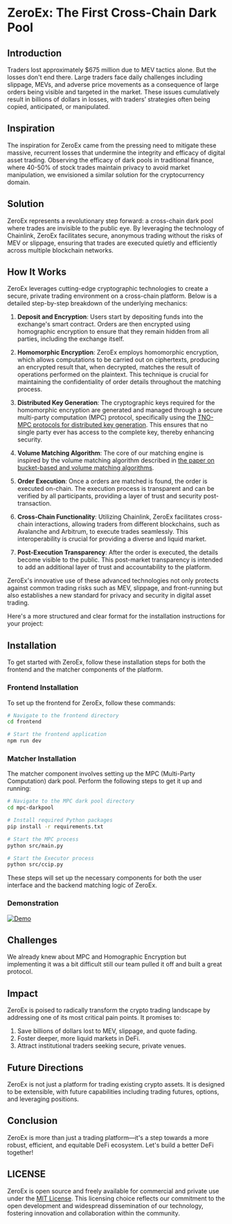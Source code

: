 # ZeroEx: The First Cross-Chain Dark Pool

## Introduction

Traders lost approximately $675 million due to MEV tactics alone. But the losses don't end there. Large traders face daily challenges including slippage, MEVs, and adverse price movements as a consequence of large orders being visible and targeted in the market. These issues cumulatively result in billions of dollars in losses, with traders’ strategies often being copied, anticipated, or manipulated.

## Inspiration

The inspiration for ZeroEx came from the pressing need to mitigate these massive, recurrent losses that undermine the integrity and efficacy of digital asset trading. Observing the efficacy of dark pools in traditional finance, where 40-50% of stock trades maintain privacy to avoid market manipulation, we envisioned a similar solution for the cryptocurrency domain.

## Solution

ZeroEx represents a revolutionary step forward: a cross-chain dark pool where trades are invisible to the public eye. By leveraging the technology of Chainlink, ZeroEx facilitates secure, anonymous trading without the risks of MEV or slippage, ensuring that trades are executed quietly and efficiently across multiple blockchain networks.

## How It Works

ZeroEx leverages cutting-edge cryptographic technologies to create a secure, private trading environment on a cross-chain platform. Below is a detailed step-by-step breakdown of the underlying mechanics:

1. **Deposit and Encryption**: Users start by depositing funds into the exchange's smart contract. Orders are then encrypted using homographic encryption to ensure that they remain hidden from all parties, including the exchange itself.

2. **Homomorphic Encryption**: ZeroEx employs homomorphic encryption, which allows computations to be carried out on ciphertexts, producing an encrypted result that, when decrypted, matches the result of operations performed on the plaintext. This technique is crucial for maintaining the confidentiality of order details throughout the matching process.

3. **Distributed Key Generation**: The cryptographic keys required for the homomorphic encryption are generated and managed through a secure multi-party computation (MPC) protocol, specifically using the [TNO-MPC protocols for distributed key generation](https://github.com/TNO-MPC/protocols.distributed_keygen). This ensures that no single party ever has access to the complete key, thereby enhancing security.

4. **Volume Matching Algorithm**: The core of our matching engine is inspired by the volume matching algorithm described in [the paper on bucket-based and volume matching algorithms](https://eprint.iacr.org/2021/1549). 

5. **Order Execution**: Once a orders are matched is found, the order is executed on-chain. The execution process is transparent and can be verified by all participants, providing a layer of trust and security post-transaction.

6. **Cross-Chain Functionality**: Utilizing Chainlink, ZeroEx facilitates cross-chain interactions, allowing traders from different blockchains, such as Avalanche and Arbitrum, to execute trades seamlessly. This interoperability is crucial for providing a diverse and liquid market.

7. **Post-Execution Transparency**: After the order is executed, the details become visible to the public. This post-market transparency is intended to add an additional layer of trust and accountability to the platform.

ZeroEx's innovative use of these advanced technologies not only protects against common trading risks such as MEV, slippage, and front-running but also establishes a new standard for privacy and security in digital asset trading.

Here's a more structured and clear format for the installation instructions for your project:

## Installation

To get started with ZeroEx, follow these installation steps for both the frontend and the matcher components of the platform.

### Frontend Installation

To set up the frontend for ZeroEx, follow these commands:

```bash
# Navigate to the frontend directory
cd frontend

# Start the frontend application
npm run dev
```

### Matcher Installation

The matcher component involves setting up the MPC (Multi-Party Computation) dark pool. Perform the following steps to get it up and running:

```bash
# Navigate to the MPC dark pool directory
cd mpc-darkpool

# Install required Python packages
pip install -r requirements.txt

# Start the MPC process
python src/main.py

# Start the Executor process
python src/ccip.py
```

These steps will set up the necessary components for both the user interface and the backend matching logic of ZeroEx.


### Demonstration

[![Demo](https://img.youtube.com/vi/ARd3M7BNezA/0.jpg)](https://www.youtube.com/watch?v=ARd3M7BNezA)

## Challenges

We already knew about MPC and Homographic Encryption but implementing it was a bit difficult still our team pulled it off and built a great protocol.

## Impact

ZeroEx is poised to radically transform the crypto trading landscape by addressing one of its most critical pain points. It promises to:

1. Save billions of dollars lost to MEV, slippage, and quote fading.
2. Foster deeper, more liquid markets in DeFi.
3. Attract institutional traders seeking secure, private venues.

## Future Directions

ZeroEx is not just a platform for trading existing crypto assets. It is designed to be extensible, with future capabilities including trading futures, options, and leveraging positions.

## Conclusion

ZeroEx is more than just a trading platform—it's a step towards a more robust, efficient, and equitable DeFi ecosystem. Let's build a better DeFi together!

## LICENSE

ZeroEx is open source and freely available for commercial and private use under the [MIT License](https://opensource.org/licenses/MIT). This licensing choice reflects our commitment to the open development and widespread dissemination of our technology, fostering innovation and collaboration within the community.
